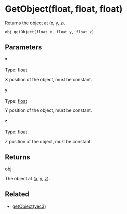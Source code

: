 # GetObject(float, float, float)

Returns the object at ([x](#x), [y](#y), [z](#z)).

```
obj getObject(float x, float y, float z)
```

## Parameters

#### `x`
Type: [float](/MdDocs/Types/Float.md)

X position of the object, must be constant.

#### `y`
Type: [float](/MdDocs/Types/Float.md)

Y position of the object, must be constant.

#### `z`
Type: [float](/MdDocs/Types/Float.md)

Z position of the object, must be constant.

## Returns

[obj](/MdDocs/Types/Obj.md)

The object at ([x](#x), [y](#y), [z](#z)).

## Related

 - [getObject(vec3)](/MdDocs/Functions/Objects/GetObject.md)

